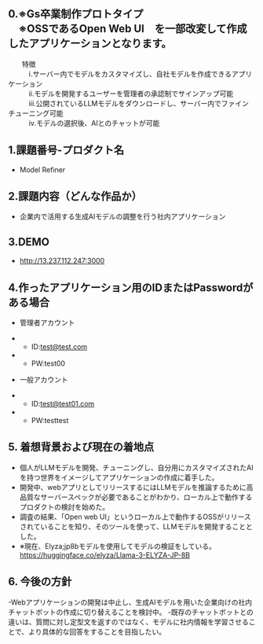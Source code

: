 
## 0.※Gs卒業制作プロトタイプ<br>　※OSSであるOpen Web UI　を一部改変して作成したアプリケーションとなります。<br>
　　特徴<br>
　　　ⅰ.サーバー内でモデルをカスタマイズし、自社モデルを作成できるアプリケーション<br>
　　　ⅱ.モデルを開発するユーザーを管理者の承認制でサインアップ可能<br>
　　　ⅲ.公開されているLLMモデルをダウンロードし、サーバー内でファインチューニング可能<br>
　　　ⅳ.モデルの選択後、AIとのチャットが可能<br>
   

## 1.課題番号-プロダクト名

  - Model Refiner


## 2.課題内容（どんな作品か）

  - 企業内で活用する生成AIモデルの調整を行う社内アプリケーション

## 3.DEMO

- http://13.237.112.247:3000

## 4.作ったアプリケーション用のIDまたはPasswordがある場合

- 管理者アカウント
- - ID:test@test.com
- - PW:test00

- 一般アカウント
- - ID:test@test01.com
- - PW:testtest


## 5. 着想背景および現在の着地点
- 個人がLLMモデルを開発、チューニングし、自分用にカスタマイズされたAIを持つ世界をイメージしてアプリケーションの作成に着手した。
- 開発中、webアプリとしてリリースするにはLLMモデルを推論するために高品質なサーバースペックが必要であることがわかり、ローカル上で動作するプロダクトの検討を始めた。
- 調査の結果、「Open web UI」というローカル上で動作するOSSがリリースされていることを知り、そのツールを使って、LLMモデルを開発することとした。
- ※現在、Elyza;jp8bモデルを使用してモデルの検証をしている。https://huggingface.co/elyza/Llama-3-ELYZA-JP-8B


## 6. 今後の方針
-Webアプリケーションの開発は中止し、生成AIモデルを用いた企業向けの社内チャットボットの作成に切り替えることを検討中。
-既存のチャットボットとの違いは、質問に対し定型文を返すのではなく、モデルに社内情報を学習させることで、より具体的な回答をすることを目指したい。
